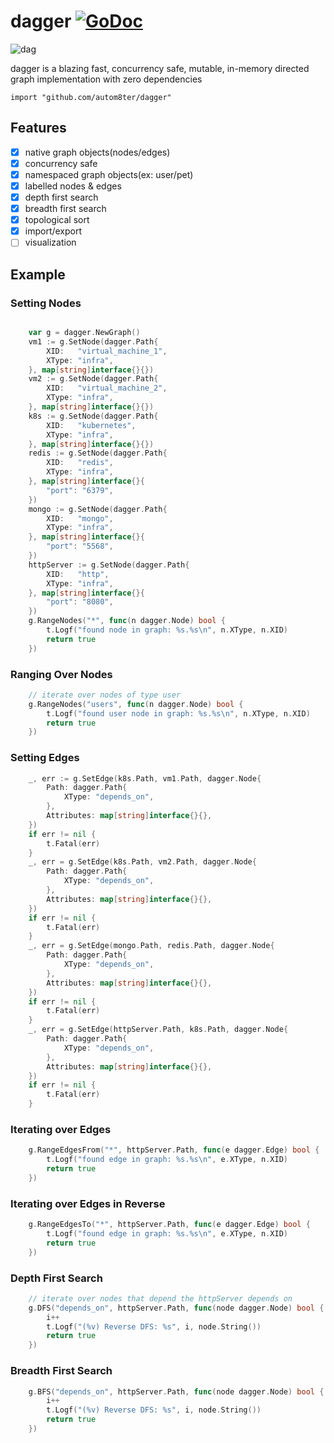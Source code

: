# dagger [![GoDoc](https://godoc.org/github.com/autom8ter/dagger?status.svg)](https://godoc.org/github.com/autom8ter/dagger)

![dag](images/dag.png)

dagger is a blazing fast, concurrency safe, mutable, in-memory directed graph implementation with zero dependencies
    
    import "github.com/autom8ter/dagger"

## Features

- [x] native graph objects(nodes/edges)
- [x] concurrency safe
- [x] namespaced graph objects(ex: user/pet)
- [x] labelled nodes & edges
- [x] depth first search
- [x] breadth first search
- [x] topological sort
- [x] import/export
- [ ] visualization

## Example

### Setting Nodes
```go

    var g = dagger.NewGraph()
	vm1 := g.SetNode(dagger.Path{
		XID:   "virtual_machine_1",
		XType: "infra",
	}, map[string]interface{}{})
	vm2 := g.SetNode(dagger.Path{
		XID:   "virtual_machine_2",
		XType: "infra",
	}, map[string]interface{}{})
	k8s := g.SetNode(dagger.Path{
		XID:   "kubernetes",
		XType: "infra",
	}, map[string]interface{}{})
	redis := g.SetNode(dagger.Path{
		XID:   "redis",
		XType: "infra",
	}, map[string]interface{}{
		"port": "6379",
	})
	mongo := g.SetNode(dagger.Path{
		XID:   "mongo",
		XType: "infra",
	}, map[string]interface{}{
		"port": "5568",
	})
	httpServer := g.SetNode(dagger.Path{
		XID:   "http",
		XType: "infra",
	}, map[string]interface{}{
		"port": "8080",
	})
	g.RangeNodes("*", func(n dagger.Node) bool {
		t.Logf("found node in graph: %s.%s\n", n.XType, n.XID)
		return true
	})
```


### Ranging Over Nodes

```go
    // iterate over nodes of type user
    g.RangeNodes("users", func(n dagger.Node) bool {
		t.Logf("found user node in graph: %s.%s\n", n.XType, n.XID)
		return true
	})
```

### Setting Edges

```go
    _, err := g.SetEdge(k8s.Path, vm1.Path, dagger.Node{
		Path: dagger.Path{
			XType: "depends_on",
		},
		Attributes: map[string]interface{}{},
	})
	if err != nil {
		t.Fatal(err)
	}
	_, err = g.SetEdge(k8s.Path, vm2.Path, dagger.Node{
		Path: dagger.Path{
			XType: "depends_on",
		},
		Attributes: map[string]interface{}{},
	})
	if err != nil {
		t.Fatal(err)
	}
	_, err = g.SetEdge(mongo.Path, redis.Path, dagger.Node{
		Path: dagger.Path{
			XType: "depends_on",
		},
		Attributes: map[string]interface{}{},
	})
	if err != nil {
		t.Fatal(err)
	}
	_, err = g.SetEdge(httpServer.Path, k8s.Path, dagger.Node{
		Path: dagger.Path{
			XType: "depends_on",
		},
		Attributes: map[string]interface{}{},
	})
	if err != nil {
		t.Fatal(err)
	}
```

### Iterating over Edges

```go
    g.RangeEdgesFrom("*", httpServer.Path, func(e dagger.Edge) bool {
        t.Logf("found edge in graph: %s.%s\n", e.XType, n.XID)
        return true
    })
```

### Iterating over Edges in Reverse

```go
    g.RangeEdgesTo("*", httpServer.Path, func(e dagger.Edge) bool {
        t.Logf("found edge in graph: %s.%s\n", e.XType, n.XID)
		return true
	})
```

### Depth First Search

```go
    // iterate over nodes that depend the httpServer depends on
    g.DFS("depends_on", httpServer.Path, func(node dagger.Node) bool {
		i++
		t.Logf("(%v) Reverse DFS: %s", i, node.String())
		return true
	})
```

### Breadth First Search

```go
    g.BFS("depends_on", httpServer.Path, func(node dagger.Node) bool {
		i++
		t.Logf("(%v) Reverse DFS: %s", i, node.String())
		return true
	})
```
